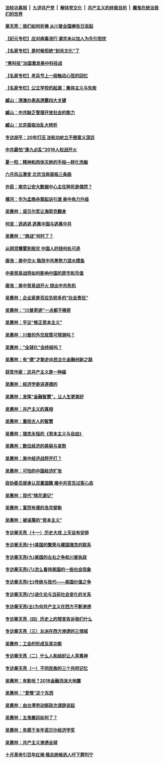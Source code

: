 ####  [法轮功真相](../../../../basic/blob/master/README.md?t=06291302) &nbsp;|&nbsp; [九评共产党](../../../../9ping.md/blob/master/README.md?t=06291302) &nbsp;|&nbsp; [解体党文化](../../../../jtdwh.md/blob/master/README.md?t=06291302)  &nbsp;|&nbsp; [共产主义的终极目的](../../../../gczydzjmd.md/blob/master/README.md?t=06291302) &nbsp;|&nbsp; [魔鬼在统治我们的世界](../../../../mgztzwmdsj.md/blob/master/README.md?t=06291302) 

#### [章天亮：我们如何祈祷 从川普全国祷告日说起](../pages/nsc423/n11944627.md?t=06291302) 

#### [【纪元专栏】应对病毒流行 渥京未以加人为先引担忧](../pages/nsc423/n11875714.md?t=06291302) 

#### [【名家专栏】是时候拒绝“封杀文化”了](../pages/nsc423/n11814093.md?t=06291302) 

#### [“黑科技”治国激发美中科技战](../pages/nsc423/n11638056.md?t=06291302) 

#### [【名家专栏】老兵节上一段触动心弦的回忆](../pages/nsc423/n11646016.md?t=06291302) 

#### [【名家专栏】公立学校的起源：集体主义与失败](../pages/nsc423/n11601833.md?t=06291302) 

#### [臧山：港澳办表态透露四大关键](../pages/nsc423/n11421628.md?t=06291302) 

#### [臧山：中共缺乏管理开放社会的能力](../pages/nsc423/n11407457.md?t=06291302) 

#### [臧山：北京面临治乱大转折](../pages/nsc423/n11406895.md?t=06291302) 

#### [专访胡平：20年打压 法轮功屹立不倒意义深远](../pages/nsc423/n11398800.md?t=06291302) 

#### [中共最怕“逢九必乱”2019人权战开火](../pages/nsc423/n11385248.md?t=06291302) 

#### [夏一阳：精神和肉体灭绝的手段—转化洗脑](../pages/nsc423/n11368250.md?t=06291302) 

#### [六月风云激变 北京当局面临三条路](../pages/nsc423/n11313668.md?t=06291302) 

#### [许茹：南京公安大数据中心主任猝死是偶然？](../pages/nsc423/n11064744.md?t=06291302) 

#### [横河：华为孟晚舟案起诉引渡 美中角力升级](../pages/nsc423/n11027230.md?t=06291302) 

#### [吴惠林：诺贝尔奖让海耶克翻身](../pages/nsc423/n10890049.md?t=06291302) 

#### [何坚：逃逃逃 逃离中国与逃离中共](../pages/nsc423/n10592891.md?t=06291302) 

#### [吴惠林：“商战”何时了？](../pages/nsc423/n10573558.md?t=06291302) 

#### [从网贷爆雷到股灾 中国人的钱何处可逃](../pages/nsc423/n10572800.md?t=06291302) 

#### [唐浩：美中交火 隐现中共黑势力混水摸鱼](../pages/nsc423/n10544040.md?t=06291302) 

#### [中美贸易战将如何影响中国的房市和币值](../pages/nsc423/n10543697.md?t=06291302) 

#### [唐浩：美中贸易战开火 烧出中共危机](../pages/nsc423/n10540126.md?t=06291302) 

#### [吴惠林：企业家是否应负较多的“社会责任”](../pages/nsc423/n10535022.md?t=06291302) 

#### [吴惠林：“川普奇迹”一点都不稀奇](../pages/nsc423/n10512808.md?t=06291302) 

#### [吴惠林：平议“修正资本主义”](../pages/nsc423/n10495724.md?t=06291302) 

#### [吴惠林：川普的外交政策可预测吗？](../pages/nsc423/n10462387.md?t=06291302) 

#### [吴惠林：“全球化”会终结吗？](../pages/nsc423/n10452838.md?t=06291302) 

#### [吴惠林：有“德”才能走向民主化金融创新之路](../pages/nsc423/n10432292.md?t=06291302) 

#### [获奖作家：这共产主义是一种癌](../pages/nsc423/n10431541.md?t=06291302) 

#### [吴惠林：经济学是讲道德的](../pages/nsc423/n10398014.md?t=06291302) 

#### [吴惠林：发挥“金融智慧”，让人生更美好](../pages/nsc423/n10375019.md?t=06291302) 

#### [吴惠林：共产主义的真相](../pages/nsc423/n10351394.md?t=06291302) 

#### [吴惠林：重拾古人的智慧](../pages/nsc423/n10337691.md?t=06291302) 

#### [吴惠林：理念永恒的《资本主义与自由》](../pages/nsc423/n10316274.md?t=06291302) 

#### [吴惠林：数位经济的美丽与哀愁](../pages/nsc423/n10292946.md?t=06291302) 

#### [吴惠林：美中经济战将开打？](../pages/nsc423/n10258825.md?t=06291302) 

#### [吴惠林：可怕的中国经济扩张](../pages/nsc423/n10219147.md?t=06291302) 

#### [政协委员提承认双重国籍 揭中共官员过客心态](../pages/nsc423/n10208809.md?t=06291302) 

#### [吴惠林：现代“桃花源记”](../pages/nsc423/n10185234.md?t=06291302) 

#### [吴惠林：富而有德的洛克斐勒](../pages/nsc423/n10142264.md?t=06291302) 

#### [吴惠林：被诬蔑的“资本主义”](../pages/nsc423/n10124816.md?t=06291302) 

#### [专访章天亮（十一）历史大戏 上天自有安排](../pages/nsc423/n10094905.md?t=06291302) 

#### [专访章天亮(十)美国的繁荣与建国理念的联系](../pages/nsc423/n10094899.md?t=06291302) 

#### [专访章天亮(九)美国的左右之争和川普执政](../pages/nsc423/n10094889.md?t=06291302) 

#### [专访章天亮(八)怎么看待美国的一些社会现象](../pages/nsc423/n10094857.md?t=06291302) 

#### [专访章天亮(七)传统与现代——美国价值之争](../pages/nsc423/n10093140.md?t=06291302) 

#### [专访章天亮(六)进化论与当前社会变化的关系](../pages/nsc423/n10092036.md?t=06291302) 

#### [专访章天亮(五)为何共产主义在西方不断渗透](../pages/nsc423/n10083620.md?t=06291302) 

#### [专访章天亮（四）历史上的预言告诉我们什么](../pages/nsc423/n10083606.md?t=06291302) 

#### [专访章天亮（三）左派在西方渗透的三领域](../pages/nsc423/n10081115.md?t=06291302) 

#### [吴惠林：工会的形成及其功能](../pages/nsc423/n10080633.md?t=06291302) 

#### [专访章天亮（二）什么人和组织让人背离神](../pages/nsc423/n10076637.md?t=06291302) 

#### [专访章天亮（一）不同民族的三个共同记忆](../pages/nsc423/n10074188.md?t=06291302) 

#### [吴惠林：有影呒？2018金融泡沫大地震](../pages/nsc423/n10040534.md?t=06291302) 

#### [吴惠林：“爱情”这个东西](../pages/nsc423/n10019423.md?t=06291302) 

#### [吴惠林：由台湾劳动部政次请辞说起](../pages/nsc423/n9979679.md?t=06291302) 

#### [吴惠林：五鬼搬运如何了？](../pages/nsc423/n9925338.md?t=06291302) 

#### [吴惠林：有感于本年诺贝尔经济学奖](../pages/nsc423/n9871883.md?t=06291302) 

#### [吴惠林：共产主义渗透全球](../pages/nsc423/n9812748.md?t=06291302) 

#### [十月革命引百年红祸 俄总统候选人吁下葬列宁](../pages/nsc423/n9810182.md?t=06291302) 

